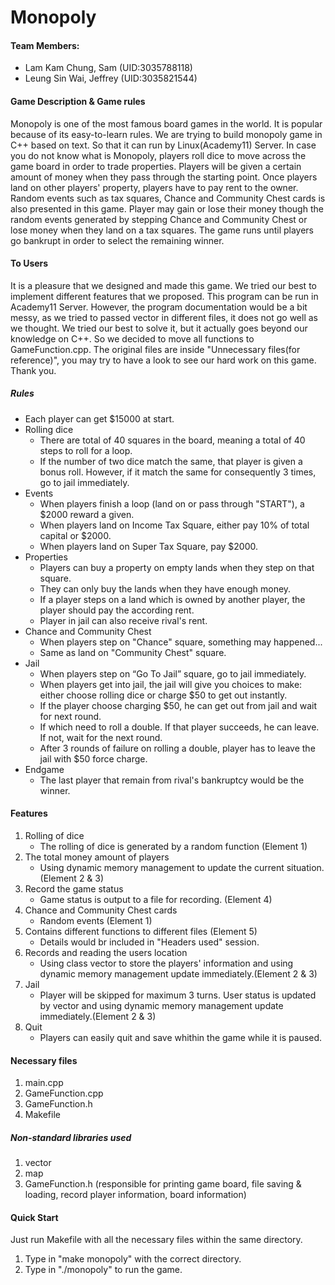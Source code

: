 # Monopoly

#### Team Members:
- Lam Kam Chung, Sam (UID:3035788118)
- Leung Sin Wai, Jeffrey (UID:3035821544)

#### Game Description & Game rules

Monopoly is one of the most famous board games in the world. It is popular because of its easy-to-learn rules. We are trying to build monopoly game in C++ based on text. So that it can run by Linux(Academy11) Server. In case you do not know what is Monopoly, players roll dice to move across the game board in order to trade properties. Players will be given a certain amount of money when they pass through the starting point. Once players land on other players' property, players have to pay rent to the owner. Random events such as tax squares, Chance and Community Chest cards is also presented in this game. Player may gain or lose their money though the random events generated by stepping Chance and Community Chest or lose money when they land on a tax squares. The game runs until players go bankrupt in order to select the remaining winner.

#### To Users

It is a pleasure that we designed and made this game. We tried our best to implement different features that we proposed. This program can be run in Academy11 Server. However, the program documentation would be a bit messy, as we tried to passed vector in different files, it does not go well as we thought. We tried our best to solve it, but it actually goes beyond our knowledge on C++. So we decided to move all functions to GameFunction.cpp. The original files are inside "Unnecessary files(for reference)", you may try to have a look to see our hard work on this game. Thank you.

##### Rules
- Each player can get $15000 at start.
- Rolling dice
    - There are total of 40 squares in the board, meaning a total of 40 steps to roll for a loop.
    - If the number of two dice match the same, that player is given a bonus roll. However, if it match the same for consequently 3 times, go to jail immediately.
- Events
    - When players finish a loop (land on or pass through "START"), a $2000 reward a given.
    - When players land on Income Tax Square, either pay 10% of total capital or $2000.
    - When players land on Super Tax Square, pay $2000.
- Properties
    - Players can buy a property on empty lands when they step on that square.
    - They can only buy the lands when they have enough money.
    - If a player steps on a land which is owned by another player, the player should pay the according rent.
    - Player in jail can also receive rival's rent.
- Chance and Community Chest
    - When players step on "Chance" square, something may happened...
    - Same as land on "Community Chest" square.
- Jail
    - When players step on “Go To Jail” square, go to jail immediately.
    - When players get into jail, the jail will give you choices to make: either choose rolling dice or charge $50 to get out instantly.
    - If the player choose charging $50, he can get out from jail and wait for next round.
    - If which need to roll a double. If that player succeeds, he can leave. If not, wait for the next round.
    - After 3 rounds of failure on rolling a double, player has to leave the jail with $50 force charge.
- Endgame
    - The last player that remain from rival's bankruptcy would be the winner.

#### Features
1. Rolling of dice
    - The rolling of dice is generated by a random function (Element 1)
2. The total money amount of players
    - Using dynamic memory management to update the current situation.(Element 2 & 3)
3. Record the game status
    - Game status is output to a file for recording. (Element 4)
4. Chance and Community Chest cards
    - Random events (Element 1)
5. Contains different functions to different files (Element 5)
    - Details would br included in "Headers used" session.
7. Records and reading the users location 
    - Using class vector to store the players' information and using dynamic memory management update immediately.(Element 2 & 3)
8. Jail
    - Player will be skipped for maximum 3 turns. User status is updated by vector and using dynamic memory management update immediately.(Element 2 & 3)
9. Quit
    - Players can easily quit and save whithin the game while it is paused.

#### Necessary files
1. main.cpp
2. GameFunction.cpp
3. GameFunction.h
5. Makefile

##### Non-standard libraries used
1. vector
2. map
3. GameFunction.h (responsible for printing game board, file saving & loading, record player information, board information)

#### Quick Start
Just run Makefile with all the necessary files within the same directory.
1. Type in "make monopoly" with the correct directory.
2. Type in "./monopoly" to run the game.
